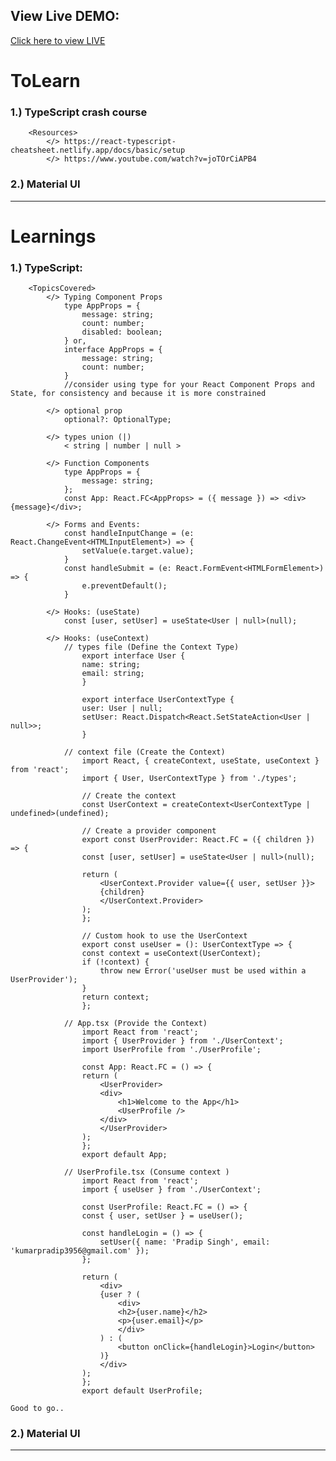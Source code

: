 ## View Live DEMO: 
[Click here to view LIVE](https://mytodo-pradip.vercel.app)


# ToLearn
### 1.) TypeScript crash course
        <Resources>
            </> https://react-typescript-cheatsheet.netlify.app/docs/basic/setup
            </> https://www.youtube.com/watch?v=joTOrCiAPB4

### 2.) Material UI

-----------------------------------------------------------------------------------------------

# Learnings 
### 1.) TypeScript:
        <TopicsCovered>
            </> Typing Component Props
                type AppProps = {
                    message: string;
                    count: number;
                    disabled: boolean;
                } or,
                interface AppProps = {
                    message: string;
                    count: number;
                }
                //consider using type for your React Component Props and State, for consistency and because it is more constrained

            </> optional prop
                optional?: OptionalType;
            
            </> types union (|)
                < string | number | null >

            </> Function Components
                type AppProps = {
                    message: string;
                };
                const App: React.FC<AppProps> = ({ message }) => <div>{message}</div>;

            </> Forms and Events:
                const handleInputChange = (e: React.ChangeEvent<HTMLInputElement>) => {
                    setValue(e.target.value);    
                }
                const handleSubmit = (e: React.FormEvent<HTMLFormElement>) => {
                    e.preventDefault();    
                }

            </> Hooks: (useState)
                const [user, setUser] = useState<User | null>(null);
                
            </> Hooks: (useContext)
                // types file (Define the Context Type)
                    export interface User {
                    name: string;
                    email: string;
                    }

                    export interface UserContextType {
                    user: User | null;
                    setUser: React.Dispatch<React.SetStateAction<User | null>>;
                    }
                
                // context file (Create the Context)
                    import React, { createContext, useState, useContext } from 'react';
                    import { User, UserContextType } from './types';

                    // Create the context
                    const UserContext = createContext<UserContextType | undefined>(undefined);

                    // Create a provider component
                    export const UserProvider: React.FC = ({ children }) => {
                    const [user, setUser] = useState<User | null>(null);

                    return (
                        <UserContext.Provider value={{ user, setUser }}>
                        {children}
                        </UserContext.Provider>
                    );
                    };

                    // Custom hook to use the UserContext
                    export const useUser = (): UserContextType => {
                    const context = useContext(UserContext);
                    if (!context) {
                        throw new Error('useUser must be used within a UserProvider');
                    }
                    return context;
                    };

                // App.tsx (Provide the Context)
                    import React from 'react';
                    import { UserProvider } from './UserContext';
                    import UserProfile from './UserProfile';

                    const App: React.FC = () => {
                    return (
                        <UserProvider>
                        <div>
                            <h1>Welcome to the App</h1>
                            <UserProfile />
                        </div>
                        </UserProvider>
                    );
                    };
                    export default App;

                // UserProfile.tsx (Consume context )
                    import React from 'react';
                    import { useUser } from './UserContext';

                    const UserProfile: React.FC = () => {
                    const { user, setUser } = useUser();

                    const handleLogin = () => {
                        setUser({ name: 'Pradip Singh', email: 'kumarpradip3956@gmail.com' });
                    };

                    return (
                        <div>
                        {user ? (
                            <div>
                            <h2>{user.name}</h2>
                            <p>{user.email}</p>
                            </div>
                        ) : (
                            <button onClick={handleLogin}>Login</button>
                        )}
                        </div>
                    );
                    };
                    export default UserProfile;
                
    Good to go..

### 2.) Material UI
            

-----------------------------------------------------------------------------------------------

